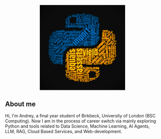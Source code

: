 <div align="center">
  <img src="ds.jpg" width="55%" height="55%">
</div>

## About me

Hi, I'm Andrey, a final year student of Birkbeck, University of London (BSC Computing). Now I am in the process of career switch via mainly exploring Python and tools related to Data Science, Machine Learning, AI Agents, LLM, RAG, Cloud Based Services, and Web-development.
